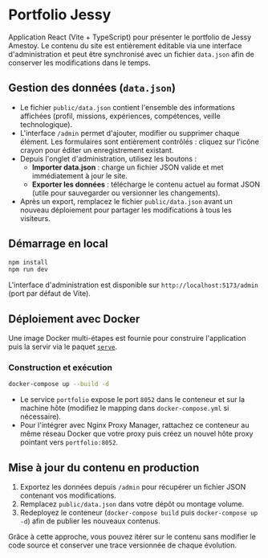 # Portfolio Jessy

Application React (Vite + TypeScript) pour présenter le portfolio de Jessy Amestoy. Le contenu du site est entièrement éditable via une interface d'administration et peut être synchronisé avec un fichier `data.json` afin de conserver les modifications dans le temps.

## Gestion des données (`data.json`)

- Le fichier `public/data.json` contient l'ensemble des informations affichées (profil, missions, expériences, compétences, veille technologique).
- L'interface `/admin` permet d'ajouter, modifier ou supprimer chaque élément. Les formulaires sont entièrement contrôlés : cliquez sur l'icône crayon pour éditer un enregistrement existant.
- Depuis l'onglet d'administration, utilisez les boutons :
  - **Importer data.json** : charge un fichier JSON valide et met immédiatement à jour le site.
  - **Exporter les données** : télécharge le contenu actuel au format JSON (utile pour sauvegarder ou versionner les changements).
- Après un export, remplacez le fichier `public/data.json` avant un nouveau déploiement pour partager les modifications à tous les visiteurs.

## Démarrage en local

```bash
npm install
npm run dev
```

L'interface d'administration est disponible sur `http://localhost:5173/admin` (port par défaut de Vite).

## Déploiement avec Docker

Une image Docker multi-étapes est fournie pour construire l'application puis la servir via le paquet [`serve`](https://www.npmjs.com/package/serve).

### Construction et exécution

```bash
docker-compose up --build -d
```

- Le service `portfolio` expose le port `8052` dans le conteneur et sur la machine hôte (modifiez le mapping dans `docker-compose.yml` si nécessaire).
- Pour l'intégrer avec Nginx Proxy Manager, rattachez ce conteneur au même réseau Docker que votre proxy puis créez un nouvel hôte proxy pointant vers `portfolio:8052`.

## Mise à jour du contenu en production

1. Exportez les données depuis `/admin` pour récupérer un fichier JSON contenant vos modifications.
2. Remplacez `public/data.json` dans votre dépôt ou montage volume.
3. Redeployez le conteneur (`docker-compose build` puis `docker-compose up -d`) afin de publier les nouveaux contenus.

Grâce à cette approche, vous pouvez itérer sur le contenu sans modifier le code source et conserver une trace versionnée de chaque évolution.
